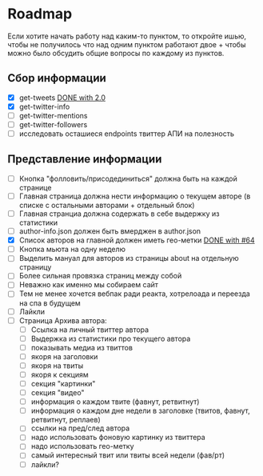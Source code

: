 # Roadmap

Если хотите начать работу над каким-то пунктом, то откройте ишью, чтобы не получилось что над одним пунктом работают двое + чтобы можно было обсудить общие вопросы по каждому из пунктов.

## Сбор информации

* [x] get-tweets [DONE with 2.0](https://github.com/iamstarkov/get-tweets/releases/tag/v2.0.0)
* [x] get-twitter-info
* [ ] get-twitter-mentions
* [ ] get-twitter-followers
* [ ] исследовать осташиеся endpoints твиттер АПИ на полезность

## Представление информации

* [ ] Кнопка "фолловить/присодединиться" должна быть на каждой странице
* [ ] Главная страница должна нести информацию о текущем авторе (в списке с остальными авторами + отдельный блок)
* [ ] Главная странциа должна содержать в себе выдержку из статистики
* [ ] author-info.json должен быть вмерджен в author.json
* [x] Список авторов на главной должен иметь гео-метки [DONE with #64](https://github.com/iamstarkov/jsunderhood/pull/64)
* [ ] Кнопка мьюта на одну неделю
* [ ] Выделить мануал для авторов из страницы about на отдельную страницу
* [ ] Более сильная провязка страниц между собой
* [ ] Неважно как именно мы собираем сайт
* [ ] Тем не менее хочется вебпак ради реакта, хотрелоада и переезда на спа в будущем
* [ ] Лайкли
* [ ] Страница Архива автора:
  * [ ] Ссылка на личный твиттер автора
  * [ ] Выдержка из статистики про текущего автора
  * [ ] показывать медиа из твиттов
  * [ ] якоря на заголовки
  * [ ] якоря на твиты
  * [ ] якоря к секциям
  * [ ] секция "картинки"
  * [ ] секция "видео"
  * [ ] информация о каждом твите (фавнут, ретвитнут)
  * [ ] информация о каждом дне недели в заголовке (твитов, фавнут, ретвитнут, реплаев)
  * [ ] ссылки на пред/след автора
  * [ ] надо использовать фоновую картинку из твиттера
  * [ ] надо использовать гео-метку
  * [ ] самый интересный твит или твиты всей недели (фав/рт)
  * [ ] лайкли?
